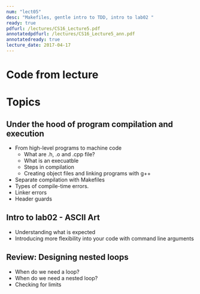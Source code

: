 ```yaml
---
num: "lect05"
desc: "Makefiles, gentle intro to TDD, intro to lab02 "
ready: true
pdfurl: /lectures/CS16_Lecture5.pdf
annotatedpdfurl: /lectures/CS16_Lecture5_ann.pdf
annotatedready: true 
lecture_date: 2017-04-17
---
```


# Code from lecture


# Topics

## Under the hood of program compilation and execution
* From high-level programs to machine code
	* What are .h, .o and .cpp file?
	* What is an execuatble 
	* Steps in compilation
 	* Creating object files and linking programs with g++
* Separate compilation with Makefiles
* Types of compile-time errors. 
* Linker errors
* Header guards

## Intro to lab02 - ASCII Art
* Understanding what is expected
* Introducing more flexibility into your code with command line arguments

## Review: Designing nested loops 
* When do we need a loop?
* When do we need a nested loop?
* Checking for limits

